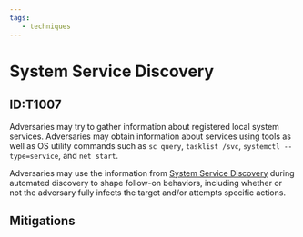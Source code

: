 ```yaml
---
tags:
   - techniques
---
```

# System Service Discovery
## ID:T1007
Adversaries may try to gather information about registered local system services. Adversaries may obtain information about services using tools as well as OS utility commands such as <code>sc query</code>, <code>tasklist /svc</code>, <code>systemctl --type=service</code>, and <code>net start</code>.

Adversaries may use the information from [System Service Discovery](/mitre/techniques/T1007) during automated discovery to shape follow-on behaviors, including whether or not the adversary fully infects the target and/or attempts specific actions.
## Mitigations
